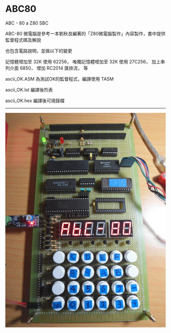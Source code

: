 # ABC80
ABC - 80 a Z80 SBC

ABC-80 微電腦是參考一本劉秋良編著的「Z80微電腦製作」內容製作，書中提供監督程式碼及解說

也包含電路說明，並做以下的變更

記憶體增加至 32K 使用 62256，
唯獨記憶體增加至 32K 使用 27C256，
加上串列介面 6850，
增加 RC2014 匯排流，
等

ascii_OK.ASM 為測試OK的監督程式，編譯使用 TASM

ascii_OK.lst 編譯後烈表

ascii_OK.hex 編譯後可燒錄檔

<hr>

![alt text][def1]

[def1]: images/CIMG0218.JPG
